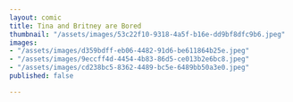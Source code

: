 ```yaml
---
layout: comic
title: Tina and Britney are Bored
thumbnail: "/assets/images/53c22f10-9318-4a5f-b16e-dd9bf8dfc9b6.jpeg"
images:
- "/assets/images/d359bdff-eb06-4482-91d6-be611864b25e.jpeg"
- "/assets/images/9eccff4d-4454-4b83-86d5-ce013b2e6bc8.jpeg"
- "/assets/images/cd238bc5-8362-4489-bc5e-6489bb50a3e0.jpeg"
published: false

---
```

